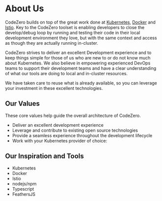 # About Us

CodeZero builds on top of the great work done at
[Kubernetes](http://kubernetes.io), [Docker](http://docker.com) and
[Istio](http://istio.io). Key to the CodeZero toolset is enabling developers to
close the develop/debug loop by running and testing their code in their local
development environment they love, but with the same context and access as
though they are actually running in-cluster.

CodeZero strives to deliver an excellent Development experience and to keep
things simple for those of us who are new to or do not know much about
Kubernetes. We also believe in empowering experienced DevOps teams to support
their development teams and have a clear understanding of what our tools are
doing to local and in-cluster resources.

We have taken care to reuse what is already available, so you can leverage your
investment in these excellent technologies.

## Our Values

These core values help guide the overall architecture of CodeZero.

- Deliver an excellent development experience
- Leverage and contribute to existing open source technologies
- Provide a seamless experience throughout the development lifecycle
- Work with your Kubernetes provider of choice:

## Our Inspiration and Tools

- Kubernetes
- Docker
- Istio
- nodejs/npm
- Typescript
- FeathersJS
